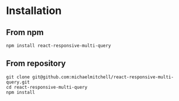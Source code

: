 # Installation

## From npm
```
npm install react-responsive-multi-query
```

## From repository
```
git clone git@github.com:michaelmitchell/react-responsive-multi-query.git
cd react-responsive-multi-query
npm install
```
